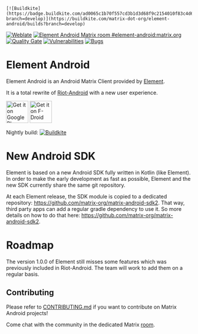    [![Buildkite](https://badge.buildkite.com/ad0065c1b70f557cd3b1d3d68f9c2154010f83c4d6f71706a9.svg?branch=develop)](https://buildkite.com/matrix-dot-org/element-android/builds?branch=develop)
[![Weblate](https://translate.element.io/widgets/element-android/-/svg-badge.svg)](https://translate.element.io/engage/element-android/?utm_source=widget)
[![Element Android Matrix room #element-android:matrix.org](https://img.shields.io/matrix/element-android:matrix.org.svg?label=%23element-android:matrix.org&logo=matrix&server_fqdn=matrix.org)](https://matrix.to/#/#element-android:matrix.org)
[![Quality Gate](https://sonarcloud.io/api/project_badges/measure?project=im.vector.app.android&metric=alert_status)](https://sonarcloud.io/dashboard?id=im.vector.app.android)
[![Vulnerabilities](https://sonarcloud.io/api/project_badges/measure?project=im.vector.app.android&metric=vulnerabilities)](https://sonarcloud.io/dashboard?id=im.vector.app.android)
[![Bugs](https://sonarcloud.io/api/project_badges/measure?project=im.vector.app.android&metric=bugs)](https://sonarcloud.io/dashboard?id=im.vector.app.android)

# Element Android

Element Android is an Android Matrix Client provided by [Element](https://element.io/).

It is a total rewrite of [Riot-Android](https://github.com/vector-im/riot-android) with a new user experience.

[<img src="resources/img/google-play-badge.png" alt="Get it on Google Play" height="60">](https://play.google.com/store/apps/details?id=im.vector.app)
[<img src="resources/img/f-droid-badge.png" alt="Get it on F-Droid" height="60">](https://f-droid.org/app/im.vector.app)

Nightly build: [![Buildkite](https://badge.buildkite.com/ad0065c1b70f557cd3b1d3d68f9c2154010f83c4d6f71706a9.svg?branch=develop)](https://buildkite.com/matrix-dot-org/element-android/builds?branch=develop)

# New Android SDK

Element is based on a new Android SDK fully written in Kotlin (like Element). In order to make the early development as fast as possible, Element and the new SDK currently share the same git repository.

At each Element release, the SDK module is copied to a dedicated repository: https://github.com/matrix-org/matrix-android-sdk2. That way, third party apps can add a regular gradle dependency to use it. So more details on how to do that here: https://github.com/matrix-org/matrix-android-sdk2.

# Roadmap

The version 1.0.0 of Element still misses some features which was previously included in Riot-Android.
The team will work to add them on a regular basis.

## Contributing

Please refer to [CONTRIBUTING.md](https://github.com/vector-im/element-android/blob/develop/CONTRIBUTING.md) if you want to contribute on Matrix Android projects!

Come chat with the community in the dedicated Matrix [room](https://matrix.to/#/#element-android:matrix.org).
